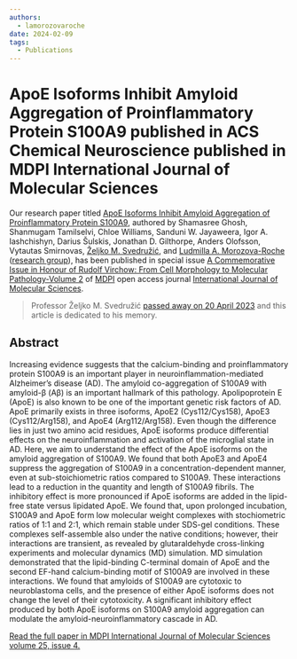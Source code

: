 ```yaml
---
authors:
  - lamorozovaroche
date: 2024-02-09
tags:
  - Publications
---
```


# ApoE Isoforms Inhibit Amyloid Aggregation of Proinflammatory Protein S100A9 published in ACS Chemical Neuroscience published in MDPI International Journal of Molecular Sciences

Our research paper titled [ApoE Isoforms Inhibit Amyloid Aggregation of Proinflammatory Protein S100A9](https://www.mdpi.com/1422-0067/25/4/2114), authored by Shamasree Ghosh, Shanmugam Tamilselvi, Chloe Williams, Sanduni W. Jayaweera, Igor A. Iashchishyn, Darius Šulskis, Jonathan D. Gilthorpe, Anders Olofsson, Vytautas Smirnovas, [Željko M. Svedružić](../../principal-investigator.md), and [Ludmilla A. Morozova-Roche](https://www.umu.se/en/staff/ludmilla-morozova-roche/) ([research group](https://www.umu.se/en/research/groups/ludmilla-morozova-roche/)), has been published in special issue [A Commemorative Issue in Honour of Rudolf Virchow: From Cell Morphology to Molecular Pathology-Volume 2](https://www.mdpi.com/journal/ijms/special_issues/V60ETQ931N) of [MDPI](https://www.mdpi.com/) open access journal [International Journal of Molecular Sciences](https://www.mdpi.com/journal/ijms).

> Professor Željko M. Svedružić [passed away on 20 April 2023](2023-04-21-obituary.md) and this article is dedicated to his memory.

<!-- more -->

## Abstract

Increasing evidence suggests that the calcium-binding and proinflammatory protein S100A9 is an important player in neuroinflammation-mediated Alzheimer’s disease (AD). The amyloid co-aggregation of S100A9 with amyloid-β (Aβ) is an important hallmark of this pathology. Apolipoprotein E (ApoE) is also known to be one of the important genetic risk factors of AD. ApoE primarily exists in three isoforms, ApoE2 (Cys112/Cys158), ApoE3 (Cys112/Arg158), and ApoE4 (Arg112/Arg158). Even though the difference lies in just two amino acid residues, ApoE isoforms produce differential effects on the neuroinflammation and activation of the microglial state in AD. Here, we aim to understand the effect of the ApoE isoforms on the amyloid aggregation of S100A9. We found that both ApoE3 and ApoE4 suppress the aggregation of S100A9 in a concentration-dependent manner, even at sub-stoichiometric ratios compared to S100A9. These interactions lead to a reduction in the quantity and length of S100A9 fibrils. The inhibitory effect is more pronounced if ApoE isoforms are added in the lipid-free state versus lipidated ApoE. We found that, upon prolonged incubation, S100A9 and ApoE form low molecular weight complexes with stochiometric ratios of 1:1 and 2:1, which remain stable under SDS-gel conditions. These complexes self-assemble also under the native conditions; however, their interactions are transient, as revealed by glutaraldehyde cross-linking experiments and molecular dynamics (MD) simulation. MD simulation demonstrated that the lipid-binding C-terminal domain of ApoE and the second EF-hand calcium-binding motif of S100A9 are involved in these interactions. We found that amyloids of S100A9 are cytotoxic to neuroblastoma cells, and the presence of either ApoE isoforms does not change the level of their cytotoxicity. A significant inhibitory effect produced by both ApoE isoforms on S100A9 amyloid aggregation can modulate the amyloid-neuroinflammatory cascade in AD.

[Read the full paper in MDPI International Journal of Molecular Sciences volume 25, issue 4.](https://www.mdpi.com/1422-0067/25/4/2114)
